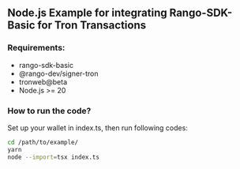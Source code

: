 ## Node.js Example for integrating Rango-SDK-Basic for Tron Transactions

### Requirements:

- rango-sdk-basic
- @rango-dev/signer-tron
- tronweb@beta
- Node.js >= 20

### How to run the code?

Set up your wallet in index.ts, then run following codes:

```sh
cd /path/to/example/
yarn
node --import=tsx index.ts
```
